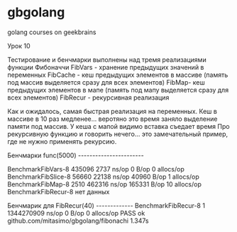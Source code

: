 # gbgolang
golang courses on geekbrains

Урок 10

Тестирование и бенчмарки выполнены над тремя реализациями функции Фибоначчи
FibVars - хранение предыдущих значений в переменных
FibCache - кеш предыдущих элементов в массиве (память под массив выделяется сразу для всех элементов)
FibMap- кеш предыдущих элементов в мапе (память под мапу выделяется сразу для всех элементов)
FibRecur - рекурсивная реализация

Как и ожидалось, самая быстрая реализация на переменных.
Кеш в массиве в 10 раз медленее... веротяно это время заняло выделение памяти под массив.
У кеша с мапой видимо вставка съедает время
Про рекурсивную функцию и говорить нечего... это замечательный пример, где не нужно применять рекурсию.


Бенчмарки func(5000) -----------------------

BenchmarkFibVars-8        435096              2737 ns/op               0 B/op          0 allocs/op
BenchmarkFibSlice-8        56660             22138 ns/op           40960 B/op          1 allocs/op
BenchmarkFibMap-8           2510            462316 ns/op          165331 B/op         10 allocs/op
BenchmarkFibRecur-8   нет данных     

Бенчмарик для FibRecur(40) -------------
BenchmarkFibRecur-8   	       1	1344270909 ns/op	       0 B/op	       0 allocs/op
PASS
ok  	github.com/mitasimo/gbgolang/fibonachi	1.347s

